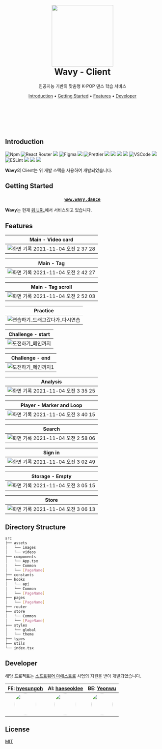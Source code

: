 <br/><br/><br/>

<div align=center>

<h1> 
<img width="200px" src="https://user-images.githubusercontent.com/26461307/139542520-eb45acd7-48fa-4189-a39e-f10d058c70c8.png"/> <br/>
Wavy - Client </h1>

<p>인공지능 기반의 맞춤형 K-POP 댄스 학습 서비스</p>
</div>

<div align="center">
  <a href="#introduction">Introduction</a> •
  <a href="#getting-started">Getting Started</a> •
  <a href="#features">Features</a> •
  <a href="#developer">Developer</a>
</div>

<br/><br/><br/><br/><br/>

## Introduction

<div align="left">

<img alt="Npm" src="https://img.shields.io/badge/-NPM-CB3837?style=flat-square&logo=npm&logoColor=white" />
<img alt="React Router" src="https://img.shields.io/badge/-React_Router-CA4245?style=flat-square&logo=react-router&logoColor=white" />
<img src="https://img.shields.io/badge/StyledComponents-DB7093?style=flat-square&logo=styled-components&logoColor=white"/>
<img alt="Figma" src="https://img.shields.io/badge/-Figma-F24E1E?style=flat-square&logo=figma&logoColor=white" />
<img src="https://img.shields.io/badge/Google Analytics-E37400?style=flat-square&logo=google-analytics&logoColor=white"/>
<img alt="Prettier" src="https://img.shields.io/badge/-Prettier-F7B93E?style=flat-square&logo=prettier&logoColor=white" />
<img  src="https://img.shields.io/badge/AWS S3-569A31?style=flat-square&logo=amazon-s3&logoColor=white" />
<img src="https://img.shields.io/badge/React-61DAFB?style=flat-square&logo=React&logoColor=white"/>
<img  src="https://img.shields.io/badge/Recoil-1877F2?style=flat-square&logo=react&logoColor=white" />
<img src="https://img.shields.io/badge/TypeScript-3178C6?style=flat-square&logo=TypeScript&logoColor=white"/>
<img alt="VSCode" src="https://img.shields.io/badge/-Visual_Studio_Code-0078D4?style=flat-square&logo=visual%20studio%20code&logoColor=white" />
<img src="https://img.shields.io/badge/Framer Motion-0055FF?style=flat-square&logo=framer&logoColor=white"/>
<img alt="ESLint" src="https://img.shields.io/badge/-ESLint-4B32C3?style=flat-square&logo=eslint&logoColor=white" />
<img src="https://img.shields.io/badge/Sentry-362D59?style=flat-square&logo=sentry&logoColor=white"/>
<img  src="https://img.shields.io/badge/AWS CloudFront-232F3E?style=flat-square&logo=amazon-aws&logoColor=white" />
<img  src="https://img.shields.io/badge/Vercel SWR-000000?style=flat-square&logo=vercel&logoColor=white" />

</div>

**Wavy**의 Client는 위 개발 스택을 사용하여 개발되었습니다.

## Getting Started

<div align="center">

<h3>

[`www.wavy.dance`](https://www.wavy.dance)

</h3>

</div>

**Wavy**는 현재 [위 URL](https://www.wavy.dance)에서 서비스되고 있습니다.

## Features

|                                                              Main - Video card                                                              |
| :-----------------------------------------------------------------------------------------------------------------------------------------: |
| ![화면 기록 2021-11-04 오전 2 37 28](https://user-images.githubusercontent.com/26461307/140163003-00b4cc90-82e9-45e7-849e-24929dfab220.gif) |

|                                                                 Main - Tag                                                                  |
| :-----------------------------------------------------------------------------------------------------------------------------------------: |
| ![화면 기록 2021-11-04 오전 2 42 27](https://user-images.githubusercontent.com/26461307/140163545-80ff0f4d-ad06-44c2-a483-eebf1dad528b.gif) |

|                                                              Main - Tag scroll                                                              |
| :-----------------------------------------------------------------------------------------------------------------------------------------: |
| ![화면 기록 2021-11-04 오전 2 52 03](https://user-images.githubusercontent.com/26461307/140165458-586631a1-4fdc-417a-b659-854294f94be9.gif) |

|                                                                 Practice                                                                 |
| :--------------------------------------------------------------------------------------------------------------------------------------: |
| ![연습하기_드래그갔다가_다시연습](https://user-images.githubusercontent.com/26461307/140170137-82781c9f-a504-46ff-be9d-cd9441cd22bf.gif) |

|                                                      Challenge - start                                                      |
| :-------------------------------------------------------------------------------------------------------------------------: |
| ![도전하기_메인까지](https://user-images.githubusercontent.com/26461307/140171096-c2b7442c-262b-4f74-9350-2e733fee3de9.gif) |

|                                                       Challenge - end                                                        |
| :--------------------------------------------------------------------------------------------------------------------------: |
| ![도전하기_메인까지1](https://user-images.githubusercontent.com/26461307/140171317-597d9b01-03ba-4c4d-90b1-7a45f9b37669.gif) |

|                                                                  Analysis                                                                   |
| :-----------------------------------------------------------------------------------------------------------------------------------------: |
| ![화면 기록 2021-11-04 오전 3 35 25](https://user-images.githubusercontent.com/26461307/140172018-1a760c56-bef8-442d-bc47-47b2e2c408c2.gif) |

|                                                          Player - Marker and Loop                                                           |
| :-----------------------------------------------------------------------------------------------------------------------------------------: |
| ![화면 기록 2021-11-04 오전 3 40 15](https://user-images.githubusercontent.com/26461307/140172663-1307ca38-d239-4886-a026-1b834738af60.gif) |

|                                                                   Search                                                                    |
| :-----------------------------------------------------------------------------------------------------------------------------------------: |
| ![화면 기록 2021-11-04 오전 2 58 06](https://user-images.githubusercontent.com/26461307/140166336-60db2217-dc90-4cbd-84c1-e2f885a21492.gif) |

|                                                                   Sign in                                                                   |
| :-----------------------------------------------------------------------------------------------------------------------------------------: |
| ![화면 기록 2021-11-04 오전 3 02 49](https://user-images.githubusercontent.com/26461307/140167024-66f3692d-2b5d-4483-b2f6-7cf12b72f5ae.gif) |

|                                                               Storage - Empty                                                               |
| :-----------------------------------------------------------------------------------------------------------------------------------------: |
| ![화면 기록 2021-11-04 오전 3 05 15](https://user-images.githubusercontent.com/26461307/140167345-e10ca4c8-e3b8-4c06-a248-080a9da5a008.gif) |

|                                                                    Store                                                                    |
| :-----------------------------------------------------------------------------------------------------------------------------------------: |
| ![화면 기록 2021-11-04 오전 3 06 13](https://user-images.githubusercontent.com/26461307/140167564-d73ee23e-cb53-424c-8fa1-4eafe6ff7cbf.gif) |

## Directory Structure

```bash
src
├── assets
│   └── images
│   └── videos
├── components
│   └── App.tsx
│   └── Common
│   └── [PageName]
├── constants
├── hooks
│   └── api
│   └── Common
│   └── [PageName]
├── pages
│   └── [PageName]
├── router
├── store
│   └── Common
│   └── [PageName]
├── styles
│   └── global
│   └── theme
├── types
├── utils
└── index.tsx

```

## Developer

해당 프로젝트는 [소프트웨어 마에스트로](https://www.swmaestro.org/sw/main/main.do) 사업의 지원을 받아 개발되었습니다.

|                               FE: [hyesungoh](https://github.com/hyesungoh)                               |                              AI: [haeseoklee](https://github.com/haeseoklee)                              |                                  BE: [Yeonwu](https://github.com/Yeonwu)                                  |
| :-------------------------------------------------------------------------------------------------------: | :-------------------------------------------------------------------------------------------------------: | :-------------------------------------------------------------------------------------------------------: |
| <img src="https://avatars.githubusercontent.com/u/26461307?v=4" width="70px" style="border-radius:50%" /> | <img src="https://avatars.githubusercontent.com/u/20268101?v=4" width="70px" style="border-radius:50%" /> | <img src="https://avatars.githubusercontent.com/u/61102178?v=4" width="70px" style="border-radius:50%" /> |

## License

[MIT](https://choosealicense.com/licenses/mit/)
